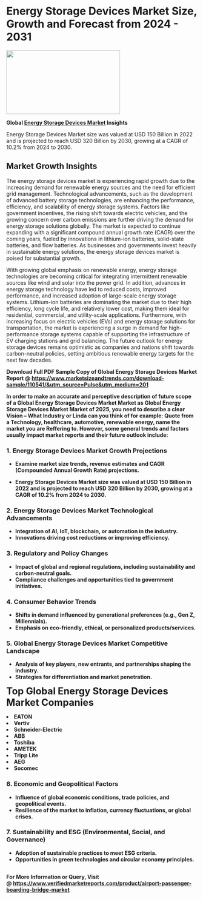 <H1>Energy Storage Devices Market Size, Growth and Forecast from 2024 - 2031</H1><img class="aligncenter size-medium wp-image-584254" src="https://thirdeyenews.in/wp-content/uploads/2024/09/Global-Market-Research-300x168.jpeg" alt="" width="300" height="168" /><p><strong>Global&nbsp;<a href="https://www.marketsizeandtrends.com/download-sample/110541/&amp;utm_source=Pulse&amp;utm_medium=201">Energy Storage Devices Market</a> Insights</strong></p><p>Energy Storage Devices Market size was valued at USD 150 Billion in 2022 and is projected to reach USD 320 Billion by 2030, growing at a CAGR of 10.2% from 2024 to 2030.</p><p><h2>Market Growth Insights</h2> <p>The energy storage devices market is experiencing rapid growth due to the increasing demand for renewable energy sources and the need for efficient grid management. Technological advancements, such as the development of advanced battery storage technologies, are enhancing the performance, efficiency, and scalability of energy storage systems. Factors like government incentives, the rising shift towards electric vehicles, and the growing concern over carbon emissions are further driving the demand for energy storage solutions globally. The market is expected to continue expanding with a significant compound annual growth rate (CAGR) over the coming years, fueled by innovations in lithium-ion batteries, solid-state batteries, and flow batteries. As businesses and governments invest heavily in sustainable energy solutions, the energy storage devices market is poised for substantial growth.</p> <p><strong></strong></p> <p>With growing global emphasis on renewable energy, energy storage technologies are becoming critical for integrating intermittent renewable sources like wind and solar into the power grid. In addition, advances in energy storage technology have led to reduced costs, improved performance, and increased adoption of large-scale energy storage systems. Lithium-ion batteries are dominating the market due to their high efficiency, long cycle life, and relatively lower cost, making them ideal for residential, commercial, and utility-scale applications. Furthermore, with increasing focus on electric vehicles (EVs) and energy storage solutions for transportation, the market is experiencing a surge in demand for high-performance storage systems capable of supporting the infrastructure of EV charging stations and grid balancing. The future outlook for energy storage devices remains optimistic as companies and nations shift towards carbon-neutral policies, setting ambitious renewable energy targets for the next few decades.</p> <p><strong></p><p><span class=""><strong>Download Full PDF Sample Copy of Global Energy Storage Devices Market Report</strong> @ <a href="https://www.marketsizeandtrends.com/download-sample/110541/&amp;utm_source=Pulse&amp;utm_medium=201" target="_blank">https://www.marketsizeandtrends.com/download-sample/110541/&amp;utm_source=Pulse&amp;utm_medium=201</a></span></p><p>In order to make an accurate and perceptive description of future scope of a Global&nbsp;Energy Storage Devices Market Market as Global&nbsp;Energy Storage Devices Market Market of 2025, you need to describe a clear Vision &ndash; What Industry or Linda can you think of for example: Quote from a Technology, healthcare, automotive, renewable energy, name the market you are Reffering to. However, some general trends and factors usually impact market reports and their future outlook include:</p><h3>1.&nbsp;<strong>Energy Storage Devices Market Growth Projections</strong></h3><ul><li>Examine market size trends, revenue estimates and CAGR (Compounded Annual Growth Rate) projections.</li><li><p>Energy Storage Devices Market size was valued at USD 150 Billion in 2022 and is projected to reach USD 320 Billion by 2030, growing at a CAGR of 10.2% from 2024 to 2030.</p></li></ul><h3>2.&nbsp;<strong>Energy Storage Devices Market Technological Advancements</strong></h3><ul><li>Integration of AI, IoT, blockchain, or automation in the industry.</li><li>Innovations driving cost reductions or improving efficiency.</li></ul><h3>3.&nbsp;<strong>Regulatory and Policy Changes</strong></h3><ul><li>Impact of global and regional regulations, including sustainability and carbon-neutral goals.</li><li>Compliance challenges and opportunities tied to government initiatives.</li></ul><h3>4.&nbsp;<strong>Consumer Behavior Trends</strong></h3><ul><li>Shifts in demand influenced by generational preferences (e.g., Gen Z, Millennials).</li><li>Emphasis on eco-friendly, ethical, or personalized products/services.</li></ul><h3>5.&nbsp;<strong>Global Energy Storage Devices Market Competitive Landscape</strong></h3><ul><li>Analysis of key players, new entrants, and partnerships shaping the industry.</li><li>Strategies for differentiation and market penetration.</li></ul><p data-pm-slice="1 1 []"><span style="color: inherit; font-family: inherit; font-size: 25px;">Top Global Energy Storage Devices Market Companies</span></p><div class="" data-test-id=""><p><li>EATON</li><li> Vertiv</li><li> Schneider-Electric</li><li> ABB</li><li> Toshiba</li><li> AMETEK</li><li> Tripp Lite</li><li> AEG</li><li> Socomec</li></p></div><h3>6.&nbsp;<strong>Economic and Geopolitical Factors</strong></h3><ul><li>Influence of global economic conditions, trade policies, and geopolitical events.</li><li>Resilience of the market to inflation, currency fluctuations, or global crises.</li></ul><h3>7.&nbsp;<strong>Sustainability and ESG (Environmental, Social, and Governance)</strong></h3><ul><li>Adoption of sustainable practices to meet ESG criteria.</li><li>Opportunities in green technologies and circular economy principles.</li></ul><h2><strong style="font-size: 14px;">For More Information or Query, Visit @&nbsp;</strong><a style="background-color: #ffffff; font-size: 14px;" href="https://www.marketsizeandtrends.com/report/energy-storage-devices-market/" target="_blank">https://www.verifiedmarketreports.com/product/airport-passenger-boarding-bridge-market</a></h2>

